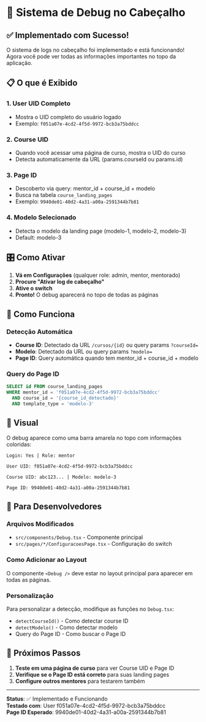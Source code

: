 # 🐛 Sistema de Debug no Cabeçalho

## ✅ Implementado com Sucesso!

O sistema de logs no cabeçalho foi implementado e está funcionando! Agora você pode ver todas as informações importantes no topo da aplicação.

## 📋 O que é Exibido

### 1. **User UID Completo**
- Mostra o UID completo do usuário logado
- Exemplo: `f051a07e-4cd2-4f5d-9972-bcb3a75bddcc`

### 2. **Course UID**
- Quando você acessar uma página de curso, mostra o UID do curso
- Detecta automaticamente da URL (params.courseId ou params.id)

### 3. **Page ID**
- Descoberto via query: mentor_id + course_id + modelo
- Busca na tabela `course_landing_pages`
- Exemplo: `9940de01-40d2-4a31-a00a-2591344b7b81`

### 4. **Modelo Selecionado**
- Detecta o modelo da landing page (modelo-1, modelo-2, modelo-3)
- Default: modelo-3

## 🎛️ Como Ativar

1. **Vá em Configurações** (qualquer role: admin, mentor, mentorado)
2. **Procure "Ativar log de cabeçalho"**
3. **Ative o switch**
4. **Pronto!** O debug aparecerá no topo de todas as páginas

## 📍 Como Funciona

### Detecção Automática
- **Course ID**: Detectado da URL `/cursos/{id}` ou query params `?courseId=`
- **Modelo**: Detectado da URL ou query params `?modelo=`
- **Page ID**: Query automática quando tem mentor_id + course_id + modelo

### Query do Page ID
```sql
SELECT id FROM course_landing_pages 
WHERE mentor_id = 'f051a07e-4cd2-4f5d-9972-bcb3a75bddcc'
  AND course_id = '{course_id_detectado}'
  AND template_type = 'modelo-3'
```

## 🎨 Visual

O debug aparece como uma barra amarela no topo com informações coloridas:

```
Login: Yes | Role: mentor

User UID: f051a07e-4cd2-4f5d-9972-bcb3a75bddcc

Course UID: abc123... | Modelo: modelo-3

Page ID: 9940de01-40d2-4a31-a00a-2591344b7b81
```

## 🔧 Para Desenvolvedores

### Arquivos Modificados
- `src/components/Debug.tsx` - Componente principal
- `src/pages/*/ConfiguracoesPage.tsx` - Configuração do switch

### Como Adicionar ao Layout
O componente `<Debug />` deve estar no layout principal para aparecer em todas as páginas.

### Personalização
Para personalizar a detecção, modifique as funções no `Debug.tsx`:
- `detectCourseId()` - Como detectar course ID
- `detectModelo()` - Como detectar modelo
- Query do Page ID - Como buscar o Page ID

## 🚀 Próximos Passos

1. **Teste em uma página de curso** para ver Course UID e Page ID
2. **Verifique se o Page ID está correto** para suas landing pages
3. **Configure outros mentores** para testarem também

---

**Status**: ✅ Implementado e Funcionando  
**Testado com**: User f051a07e-4cd2-4f5d-9972-bcb3a75bddcc  
**Page ID Esperado**: 9940de01-40d2-4a31-a00a-2591344b7b81 